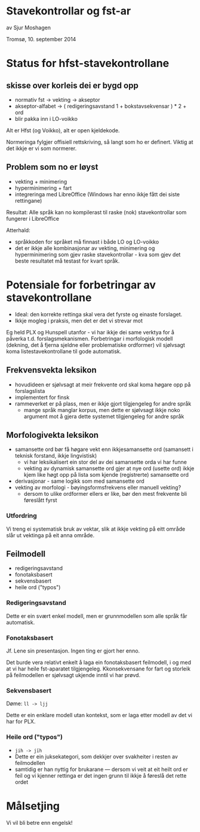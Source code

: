 # Stavekontrollar og fst-ar

av Sjur Moshagen

Tromsø, 10. september 2014

# Status for hfst-stavekontrollane

## skisse over korleis dei er bygd opp
* normativ fst -> vekting -> akseptor
* akseptor-alfabet -> ( redigeringsavstand 1 + bokstavsekvensar ) * 2 + ord
* blir pakka inn i LO-voikko

Alt er Hfst (og Voikko), alt er open kjeldekode.

Normeringa fylgjer offisiell rettskriving, så langt som ho er definert. Viktig
at det ikkje er vi som normerer.

## Problem som no er løyst
* vekting + minimering
* hyperminimering + fart
* integreringa med LibreOffice (Windows har enno ikkje fått dei siste rettingane)

Resultat:
Alle språk kan no kompilerast til raske (nok) stavekontrollar som fungerer i
LibreOffice

Atterhald:
* språkkoden for språket må finnast i både LO og LO-voikko
* det er ikkje alle kombinasjonar av vekting, minimering og hyperminimering som
  gjev raske stavekontrollar - kva som gjev det beste resultatet må testast for
  kvart språk.

# Potensiale for forbetringar av stavekontrollane

* Ideal: den korrekte rettinga skal vera det fyrste og einaste forslaget.
* Ikkje mogleg i praksis, men det er det vi strevar mot

Eg held PLX og Hunspell utanfor - vi har ikkje dei same verktya for å påverka
t.d. forslagsmekanismen. Forbetringar i morfologisk modell (dekning, det å
fjerna sjeldne eller problematiske ordformer) vil sjølvsagt koma
listestavekontrollane til gode automatisk.

## Frekvensvekta leksikon

* hovudideen er sjølvsagt at meir frekvente ord skal koma høgare opp på
  forslagslista
* implementert for finsk
* rammeverket er på plass, men er ikkje gjort tilgjengeleg for andre språk
    - mange språk manglar korpus, men dette er sjølvsagt ikkje noko argument mot å
   gjera dette systemet tilgjengeleg for andre språk

## Morfologivekta leksikon

* samansette ord bør få høgare vekt enn ikkjesamansette ord (samansett i teknisk
  forstand, ikkje lingvistisk)
    - vi har leksikalisert ein stor del av dei samansette orda vi har funne
    - vekting av dynamisk samansette ord gjer at nye ord (usette ord) ikkje kjem
   like høgt opp på lista som kjende (registrerte) samansette ord
* derivasjonar - same logikk som med samansette ord
* vekting av morfologi - bøyingsformsfrekvens eller manuell vekting?
    - dersom to ulike ordformer ellers er like, bør den mest frekvente bli
   føreslått fyrst

### Utfordring

Vi treng ei systematisk bruk av vektar, slik at ikkje vekting på eitt område
slår ut vektinga på eit anna område.

## Feilmodell

* redigeringsavstand
* fonotaksbasert
* sekvensbasert
* heile ord ("typos")

### Redigeringsavstand

Dette er ein svært enkel modell, men er grunnmodellen som alle språk får
automatisk.

### Fonotaksbasert

Jf. Lene sin presentasjon. Ingen ting er gjort her enno.

Det burde vera relativt enkelt å laga ein fonotaksbasert feilmodell, i og med at
vi har heile fst-aparatet tilgjengeleg. Kkonsekvensane for fart og storleik på
feilmodellen er sjølvsagt ukjende inntil vi har prøvd.

### Sekvensbasert

Døme: `ll -> ljj`

Dette er ein enklare modell utan kontekst, som er laga etter modell av det vi
har for PLX.

### Heile ord ("typos")

* `jih -> jïh`
* Dette er ein juksekategori, som dekkjer over svakheiter i resten av feilmodellen
* samtidig er han nyttig for brukarane — dersom vi veit at eit heilt ord er feil
  og vi kjenner rettinga er det ingen grunn til ikkje å føreslå det rette ordet

# Målsetjing

Vi vil bli betre enn engelsk!
